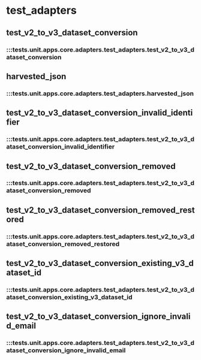 # test_adapters

## test_v2_to_v3_dataset_conversion

### :::tests.unit.apps.core.adapters.test_adapters.test_v2_to_v3_dataset_conversion

## harvested_json

### :::tests.unit.apps.core.adapters.test_adapters.harvested_json

## test_v2_to_v3_dataset_conversion_invalid_identifier

### :::tests.unit.apps.core.adapters.test_adapters.test_v2_to_v3_dataset_conversion_invalid_identifier

## test_v2_to_v3_dataset_conversion_removed

### :::tests.unit.apps.core.adapters.test_adapters.test_v2_to_v3_dataset_conversion_removed

## test_v2_to_v3_dataset_conversion_removed_restored

### :::tests.unit.apps.core.adapters.test_adapters.test_v2_to_v3_dataset_conversion_removed_restored

## test_v2_to_v3_dataset_conversion_existing_v3_dataset_id

### :::tests.unit.apps.core.adapters.test_adapters.test_v2_to_v3_dataset_conversion_existing_v3_dataset_id

## test_v2_to_v3_dataset_conversion_ignore_invalid_email

### :::tests.unit.apps.core.adapters.test_adapters.test_v2_to_v3_dataset_conversion_ignore_invalid_email

